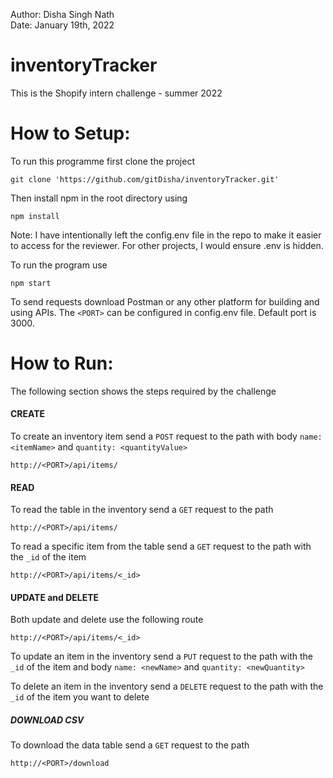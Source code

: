 Author: Disha Singh Nath
<br/>
Date: January 19th, 2022

# inventoryTracker
This is the Shopify intern challenge - summer 2022


# How to Setup:

To run this programme first clone the project
```
git clone 'https://github.com/gitDisha/inventoryTracker.git'
```

Then install npm in the root directory using
```
npm install
```

Note: I have intentionally left the config.env file in the repo to make it easier to access for the reviewer. For other projects, I would ensure .env is hidden.

To run the program use
```
npm start
```
To send requests download Postman or any other platform for building and using APIs. The `<PORT>` can be configured in config.env file. Default port is 3000.

# How to Run:
The following section shows the steps required by the challenge

#### CREATE
To create an inventory item send a `POST` request to the path with body `name: <itemName>` and `quantity: <quantityValue>`
```
http://<PORT>/api/items/
```

#### READ
To read the table in the inventory send a `GET` request to the path 
```
http://<PORT>/api/items/
```

To read a specific item from the table send a `GET` request to the path with the `_id` of the item 
```
http://<PORT>/api/items/<_id>
```

#### UPDATE and DELETE

Both update and delete use the following route
```
http://<PORT>/api/items/<_id>
```

To update an item in the inventory send a `PUT` request to the path with the `_id` of the item and body `name: <newName>` and `quantity: <newQuantity>`

To delete an item in the inventory send a `DELETE` request to the path with the `_id` of the item you want to delete

##### DOWNLOAD CSV

To download the data table send a `GET` request to the path
```
http://<PORT>/download
```



